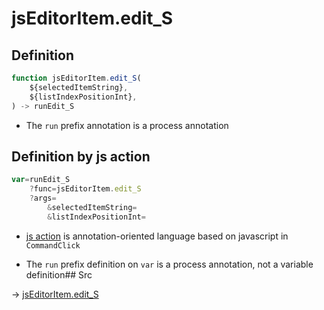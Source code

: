 # jsEditorItem.edit_S

## Definition

```js.js
function jsEditorItem.edit_S(
	${selectedItemString},
	${listIndexPositionInt},
) -> runEdit_S
```

- The `run` prefix annotation is a process annotation
## Definition by js action

```js.js
var=runEdit_S
	?func=jsEditorItem.edit_S
	?args=
		&selectedItemString=
		&listIndexPositionInt=
```

- [js action](#) is annotation-oriented language based on javascript in `CommandClick`

- The `run` prefix definition on `var` is a process annotation, not a variable definition## Src

-> [jsEditorItem.edit_S](https://github.com/puutaro/CommandClick/blob/master/app/src/main/java/com/puutaro/commandclick/fragment_lib/terminal_fragment/js_interface/list_index/JsEditorItem.kt#L27)


